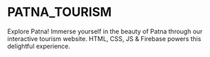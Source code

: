 # PATNA_TOURISM
Explore Patna! Immerse yourself in the beauty of Patna through our interactive tourism website. HTML, CSS, JS &amp; Firebase powers this delightful experience. 
